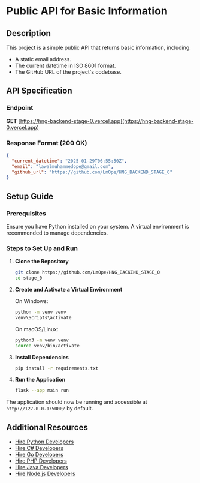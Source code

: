 # Public API for Basic Information

## Description
This project is a simple public API that returns basic information, including:
- A static email address.
- The current datetime in ISO 8601 format.
- The GitHub URL of the project's codebase.

## API Specification
### Endpoint
**GET** [https://hng-backend-stage-0.vercel.app](https://hng-backend-stage-0.vercel.app)

### Response Format (200 OK)
```json
{
  "current_datetime": "2025-01-29T06:55:50Z",
  "email": "lawalmuhammedope@gmail.com",
  "github_url": "https://github.com/LmOpe/HNG_BACKEND_STAGE_0"
}
```

## Setup Guide

### Prerequisites
Ensure you have Python installed on your system. A virtual environment is recommended to manage dependencies.

### Steps to Set Up and Run

1. **Clone the Repository**
   ```sh
   git clone https://github.com/LmOpe/HNG_BACKEND_STAGE_0
   cd stage_0
   ```

2. **Create and Activate a Virtual Environment**
   
   On Windows:
   ```sh
   python -m venv venv
   venv\Scripts\activate
   ```
   
   On macOS/Linux:
   ```sh
   python3 -m venv venv
   source venv/bin/activate
   ```

3. **Install Dependencies**
   ```sh
   pip install -r requirements.txt
   ```

4. **Run the Application**
   ```sh
   flask --app main run
   ```

The application should now be running and accessible at `http://127.0.0.1:5000/` by default.

## Additional Resources
- [Hire Python Developers](https://hng.tech/hire/python-developers)
- [Hire C# Developers](https://hng.tech/hire/csharp-developers)
- [Hire Go Developers](https://hng.tech/hire/golang-developers)
- [Hire PHP Developers](https://hng.tech/hire/php-developers)
- [Hire Java Developers](https://hng.tech/hire/java-developers)
- [Hire Node.js Developers](https://hng.tech/hire/nodejs-developers)

